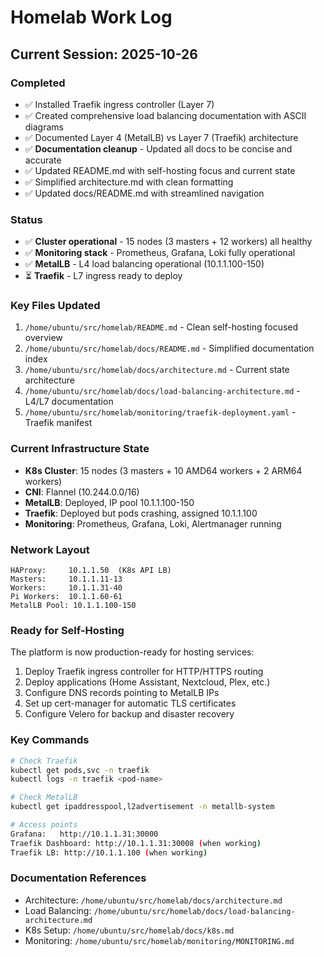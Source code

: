 # Homelab Work Log

## Current Session: 2025-10-26

### Completed
- ✅ Installed Traefik ingress controller (Layer 7)
- ✅ Created comprehensive load balancing documentation with ASCII diagrams
- ✅ Documented Layer 4 (MetalLB) vs Layer 7 (Traefik) architecture
- ✅ **Documentation cleanup** - Updated all docs to be concise and accurate
- ✅ Updated README.md with self-hosting focus and current state
- ✅ Simplified architecture.md with clean formatting
- ✅ Updated docs/README.md with streamlined navigation

### Status
- ✅ **Cluster operational** - 15 nodes (3 masters + 12 workers) all healthy
- ✅ **Monitoring stack** - Prometheus, Grafana, Loki fully operational
- ✅ **MetalLB** - L4 load balancing operational (10.1.1.100-150)
- ⏳ **Traefik** - L7 ingress ready to deploy

### Key Files Updated
1. `/home/ubuntu/src/homelab/README.md` - Clean self-hosting focused overview
2. `/home/ubuntu/src/homelab/docs/README.md` - Simplified documentation index
3. `/home/ubuntu/src/homelab/docs/architecture.md` - Current state architecture
4. `/home/ubuntu/src/homelab/docs/load-balancing-architecture.md` - L4/L7 documentation
5. `/home/ubuntu/src/homelab/monitoring/traefik-deployment.yaml` - Traefik manifest

### Current Infrastructure State
- **K8s Cluster**: 15 nodes (3 masters + 10 AMD64 workers + 2 ARM64 workers)
- **CNI**: Flannel (10.244.0.0/16)
- **MetalLB**: Deployed, IP pool 10.1.1.100-150
- **Traefik**: Deployed but pods crashing, assigned 10.1.1.100
- **Monitoring**: Prometheus, Grafana, Loki, Alertmanager running

### Network Layout
```
HAProxy:     10.1.1.50  (K8s API LB)
Masters:     10.1.1.11-13
Workers:     10.1.1.31-40
Pi Workers:  10.1.1.60-61
MetalLB Pool: 10.1.1.100-150
```

### Ready for Self-Hosting
The platform is now production-ready for hosting services:
1. Deploy Traefik ingress controller for HTTP/HTTPS routing
2. Deploy applications (Home Assistant, Nextcloud, Plex, etc.)
3. Configure DNS records pointing to MetalLB IPs
4. Set up cert-manager for automatic TLS certificates
5. Configure Velero for backup and disaster recovery

### Key Commands
```bash
# Check Traefik
kubectl get pods,svc -n traefik
kubectl logs -n traefik <pod-name>

# Check MetalLB
kubectl get ipaddresspool,l2advertisement -n metallb-system

# Access points
Grafana:   http://10.1.1.31:30000
Traefik Dashboard: http://10.1.1.31:30008 (when working)
Traefik LB: http://10.1.1.100 (when working)
```

### Documentation References
- Architecture: `/home/ubuntu/src/homelab/docs/architecture.md`
- Load Balancing: `/home/ubuntu/src/homelab/docs/load-balancing-architecture.md`
- K8s Setup: `/home/ubuntu/src/homelab/docs/k8s.md`
- Monitoring: `/home/ubuntu/src/homelab/monitoring/MONITORING.md`
